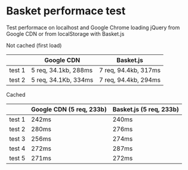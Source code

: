 Basket performace test
========================

Test performace on localhost and Google Chrome loading jQuery from Google CDN or from localStorage with Basket.js

Not cached (first load)

|              | Google CDN | Basket.js |
| ------------ | ------------- | ------------ |
| test 1 | 5 req, 34.1kb, 288ms  | 7 req, 94.4kb, 317ms |
| test 2 | 5 req, 34.1Kb, 334ms | 7 req, 94.4kb, 294ms |


Cached

|              | Google CDN (5 req, 233b) | Basket.js (5 req, 233b) |
| ------------ | ------------- | ------------ |
| test 1 | 242ms | 240ms |
| test 2 | 280ms | 276ms |
| test 3 | 256ms | 274ms |
| test 4 | 272ms | 287ms |
| test 5 | 271ms | 272ms |


